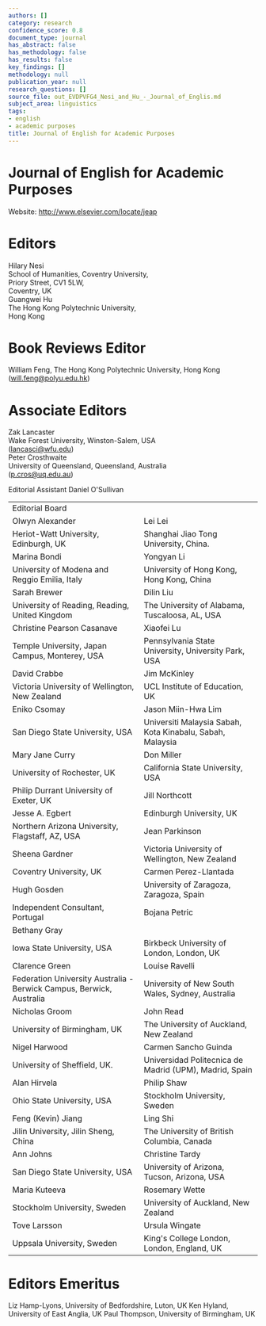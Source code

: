 ```yaml
---
authors: []
category: research
confidence_score: 0.8
document_type: journal
has_abstract: false
has_methodology: false
has_results: false
key_findings: []
methodology: null
publication_year: null
research_questions: []
source_file: out_EVDPVFG4_Nesi_and_Hu_-_Journal_of_Englis.md
subject_area: linguistics
tags:
- english
- academic purposes
title: Journal of English for Academic Purposes
---
```


# Journal of English for Academic Purposes

Website: http://www.elsevier.com/locate/jeap

# Editors

Hilary Nesi   
School of Humanities, Coventry University,   
Priory Street, CV1 5LW,   
Coventry, UK   
Guangwei Hu   
The Hong Kong Polytechnic University,   
Hong Kong

# Book Reviews Editor

William Feng, The Hong Kong Polytechnic University, Hong Kong (will.feng@polyu.edu.hk)

# Associate Editors

Zak Lancaster   
Wake Forest University, Winston-Salem, USA   
(lancasci@wfu.edu)   
Peter Crosthwaite   
University of Queensland, Queensland, Australia   
(p.cros@uq.edu.au)

Editorial Assistant Daniel O'Sullivan

<html><body><table><tr><td colspan="2">Editorial Board</td></tr><tr><td>Olwyn Alexander</td><td>Lei Lei</td></tr><tr><td>Heriot-Watt University, Edinburgh, UK</td><td>Shanghai Jiao Tong University, China.</td></tr><tr><td>Marina Bondi</td><td>Yongyan Li</td></tr><tr><td>University of Modena and Reggio Emilia, Italy</td><td>University of Hong Kong, Hong Kong, China</td></tr><tr><td>Sarah Brewer</td><td>Dilin Liu</td></tr><tr><td>University of Reading, Reading, United Kingdom</td><td>The University of Alabama, Tuscaloosa, AL, USA</td></tr><tr><td>Christine Pearson Casanave</td><td>Xiaofei Lu</td></tr><tr><td>Temple University, Japan Campus, Monterey, USA</td><td>Pennsylvania State University, University Park, USA</td></tr><tr><td>David Crabbe</td><td> Jim McKinley</td></tr><tr><td>Victoria University of Wellington, New Zealand</td><td>UCL Institute of Education, UK</td></tr><tr><td>Eniko Csomay</td><td> Jason Miin-Hwa Lim</td></tr><tr><td>San Diego State University, USA</td><td>Universiti Malaysia Sabah, Kota Kinabalu, Sabah, Malaysia</td></tr><tr><td>Mary Jane Curry</td><td>Don Miller</td></tr><tr><td>University of Rochester, UK</td><td>California State University, USA</td></tr><tr><td>Philip Durrant University of Exeter, UK</td><td>Jill Northcott</td></tr><tr><td>Jesse A. Egbert</td><td>Edinburgh University, UK</td></tr><tr><td>Northern Arizona University, Flagstaff, AZ, USA</td><td>Jean Parkinson</td></tr><tr><td>Sheena Gardner</td><td>Victoria University of Wellington, New Zealand</td></tr><tr><td>Coventry University, UK</td><td>Carmen Perez-Llantada</td></tr><tr><td>Hugh Gosden</td><td>University of Zaragoza, Zaragoza, Spain</td></tr><tr><td>Independent Consultant, Portugal</td><td>Bojana Petric</td></tr><tr><td>Bethany Gray</td><td></td></tr><tr><td>Iowa State University, USA</td><td>Birkbeck University of London, London, UK</td></tr><tr><td>Clarence Green</td><td>Louise Ravelli</td></tr><tr><td>Federation University Australia - Berwick Campus, Berwick, Australia</td><td>University of New South Wales, Sydney, Australia</td></tr><tr><td>Nicholas Groom</td><td>John Read</td></tr><tr><td>University of Birmingham, UK</td><td>The University of Auckland, New Zealand</td></tr><tr><td>Nigel Harwood</td><td>Carmen Sancho Guinda</td></tr><tr><td>University of Sheffield, UK.</td><td>Universidad Politecnica de Madrid (UPM), Madrid, Spain</td></tr><tr><td>Alan Hirvela</td><td>Philip Shaw</td></tr><tr><td>Ohio State University, USA</td><td>Stockholm University, Sweden</td></tr><tr><td>Feng (Kevin) Jiang</td><td>Ling Shi</td></tr><tr><td>Jilin University, Jilin Sheng, China</td><td>The University of British Columbia, Canada</td></tr><tr><td>Ann Johns</td><td>Christine Tardy</td></tr><tr><td>San Diego State University, USA</td><td>University of Arizona, Tucson, Arizona, USA</td></tr><tr><td>Maria Kuteeva</td><td>Rosemary Wette</td></tr><tr><td>Stockholm University, Sweden</td><td>University of Auckland, New Zealand</td></tr><tr><td>Tove Larsson</td><td>Ursula Wingate</td></tr><tr><td>Uppsala University, Sweden</td><td>King&#x27;s College London, London, England, UK</td></tr></table></body></html>

# Editors Emeritus

Liz Hamp-Lyons, University of Bedfordshire, Luton, UK Ken Hyland, University of East Anglia, UK Paul Thompson, University of Birmingham, UK